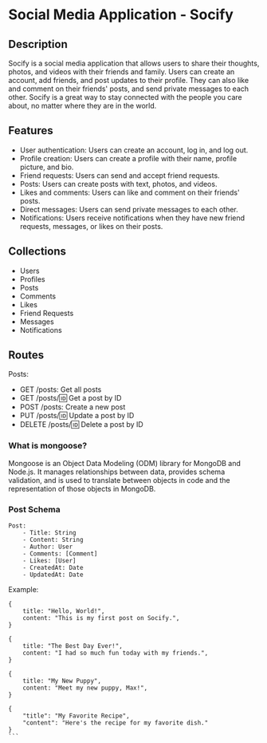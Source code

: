 # Social Media Application - Socify

## Description

Socify is a social media application that allows users to share their thoughts, photos, and videos with their friends and family. Users can create an account, add friends, and post updates to their profile. They can also like and comment on their friends' posts, and send private messages to each other. Socify is a great way to stay connected with the people you care about, no matter where they are in the world.

## Features

- User authentication: Users can create an account, log in, and log out.
- Profile creation: Users can create a profile with their name, profile picture, and bio.
- Friend requests: Users can send and accept friend requests.
- Posts: Users can create posts with text, photos, and videos.
- Likes and comments: Users can like and comment on their friends' posts.
- Direct messages: Users can send private messages to each other.
- Notifications: Users receive notifications when they have new friend requests, messages, or likes on their posts.

## Collections

- Users
- Profiles
- Posts
- Comments
- Likes
- Friend Requests
- Messages
- Notifications

## Routes

Posts:

- GET /posts: Get all posts
- GET /posts/:id: Get a post by ID
- POST /posts: Create a new post
- PUT /posts/:id: Update a post by ID
- DELETE /posts/:id: Delete a post by ID

### What is mongoose?

Mongoose is an Object Data Modeling (ODM) library for MongoDB and Node.js. It manages relationships between data, provides schema validation, and is used to translate between objects in code and the representation of those objects in MongoDB.

### Post Schema

```
Post:
    - Title: String
    - Content: String
    - Author: User
    - Comments: [Comment]
    - Likes: [User]
    - CreatedAt: Date
    - UpdatedAt: Date
```

Example:

```
{
    title: "Hello, World!",
    content: "This is my first post on Socify.",
}
```

```
{
    title: "The Best Day Ever!",
    content: "I had so much fun today with my friends.",    
}
```

```
{
    title: "My New Puppy",
    content: "Meet my new puppy, Max!",
}
````

````
{
    "title": "My Favorite Recipe",
    "content": "Here's the recipe for my favorite dish."
}
```